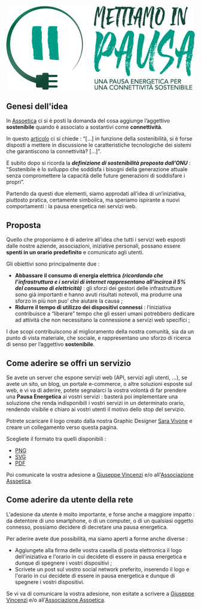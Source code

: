 ![Logo](https://github.com/gvincenzi/energy_break/blob/master/energy_break.png)

## Genesi dell'idea
In [Assoetica](https://www.assoetica.it) ci si è posti la domanda del cosa aggiunge l’aggettivo **sostenibile** quando è associato a sostantivi come **connettività**.

In questo [articolo](https://www.francescovaranini.it/2022/02/la-sostenibilita-digitale-un-concetto-ambiguo-articolo-uscito-il-23-febbraio-2022-su-agenda-digitale-con-il-titolo-laltra-sostenibilita-e-il-diritto-di-non-essere-digitali-come-gara/) ci si chiede : “[...] in funzione della sostenibilità, si è forse disposti a mettere in discussione le caratteristiche tecnologiche dei sistemi che garantiscono la connettività? [...]”.

E subito dopo si ricorda la ***definizione di sostenibilità proposta dall’ONU*** : “Sostenibile è lo sviluppo che soddisfa i bisogni della generazione attuale senza compromettere la capacità delle future generazioni di soddisfare i propri”.

Partendo da questi due elementi, siamo approdati all’idea di un’iniziativa, piuttosto pratica, certamente simbolica, ma speriamo ispirante a nuovi comportamenti : la pausa energetica nei servizi web.

## Proposta
Quello che proponiamo è di aderire all’idea che tutti i servizi web esposti dalle nostre aziende, associazioni, iniziative personali, possano essere **spenti in un orario predefinito** e comunicato agli utenti.

Gli obiettivi sono principalmente due :
- **Abbassare il consumo di energia elettrica** ***(ricordando che l’infrastruttura e i servizi di internet rappresentano all’incirca il 5% del consumo di elettricità)*** : gli sforzi dei gestori delle infrastrutture sono già importanti e hanno avuti risultati notevoli, ma produrre una sforzo in più non puo’ che aiutare la causa ;
- **Ridurre il tempo di utilizzo dei dispositivi connessi** : l’iniziativa contribuisce a “liberare” tempo che gli esseri umani potrebbero dedicare ad attività che non necessitano la connessione a servizi web specifici ;

I due scopi contribuiscono al miglioramento della nostra comunità, sia da un punto di vista materiale, che sociale, e rappresentano uno sforzo di ricerca di senso per l’aggettivo **sostenibile**.

## Come aderire se offri un servizio
Se avete un server che espone servizi web (API, servizi agli utenti, …), se avete un sito, un blog, un portale e-commerce, o altre soluzioni esposte sul web, e vi va di aderire, potete segnalarci la vostra volontà di far prendere una **Pausa Energetica** ai vostri servizi : basterà poi implementare una soluzione che renda indisponibili i vostri servizi in un determinato orario, rendendo visibile e chiaro ai vostri utenti il motivo dello stop del servizio.

Potrete scaricare il logo creato dalla nostra Graphic Designer [Sara Vivone](https://www.linkedin.com/in/sara-vivone-a5680593/) e creare un collegamento verso questa pagina.

Scegliete il formato tra quelli disponibili : 
- [PNG](https://github.com/gvincenzi/energy_break/blob/master/energy_break.png)
- [SVG](https://github.com/gvincenzi/energy_break/blob/master/energy_break.svg)
- [PDF](https://github.com/gvincenzi/energy_break/blob/master/energy_break.pdf)

Poi comunicate la vostra adesione a [Giuseppe Vincenzi](https://gvincenzi.tumblr.com/) e/o all'[Associazione Assoetica](https://assoetica.it/contatti/).

## Come aderire da utente della rete

L'adesione da utente è molto importante, e forse anche a maggiore impatto : da detentore di uno smartphone, o di un computer, o di un qualsiasi oggetto connesso, possiamo decidere di decretare una pausa energetica.

Per aderire avete due possibilità, ma siamo aperti a forme anche diverse :

- Aggiungete alla firma delle vostra casella di posta elettronica il logo dell'iniziativa e l'orario in cui decidete di essere in pausa energetica e dunque di spegnere i vostri dispositivi ;
- Scrivete un post sul vostro social network preferito, inserendo il logo e l'orario in cui decidete di essere in pausa energetica e dunque di spegnere i vostri dispositivi.

Se vi va di comunicare la vostra adesione, non esitate a scrivere a [Giuseppe Vincenzi](https://gvincenzi.tumblr.com/) e/o all'[Associazione Assoetica](https://assoetica.it/contatti/).
